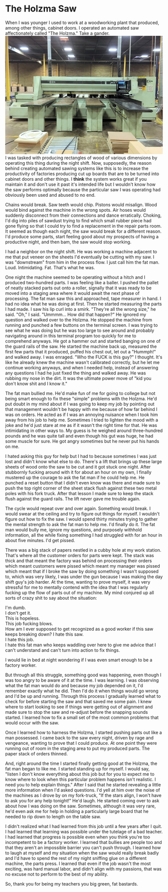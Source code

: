 # The Holzma Saw
When I was younger I used to work at a woodworking plant that produced, among other things, cabinet doors. I operated an automated saw affectionately called "The Holzma." Take a gander.
![The Holzma](/assets/holzma_saw.jpg)  
I was tasked with producing rectangles of wood of various dimensions by operating this thing during the night shift. Now, supposedly, the reason behind creating automated sawing systems like this is to increase the productivity of factories producing cut up boards that are to be turned into cabinet doors and other things. I **think** the system works great if you maintain it and don't use it past it's intended life but I wouldn't know how the saw performs optimally because the particular saw I was operating had obviously been used and abused to no end.

Chains would break. Saw teeth would chip. Pistons would misalign. Wood would bind against the machine in the wrong spots. Air hoses would suddenly disconnect from their connections and dance erratically. Choking, I'd dig into piles of sawdust trying to find which small rubber piece had gone flying so that I could try to find a replacement in the repair parts room. It seemed as though each night, the saw would break for a different reason. I'd produce some parts, start feeling good about my prospects of having a productive night, and then bam, the saw would stop working.

I had a neighbor on the night shift. He was working a machine adjacent to me that put veneer on the sheets I'd eventually be cutting with my saw. I was "downstream" from him in the process flow. I just call him the fat man. Loud. Intimidating. Fat. That's what he was.

One night the machine seemed to be operating without a hitch and I produced two-hundred parts. I was feeling like a baller. I pushed the pallet of neatly stacked parts out onto a roller, signally that it was ready to be moved into a staging area where it would await the next phase of processing. The fat man saw this and approached, tape measurer in hand. I had no idea what he was doing at first. Then he started measuring the parts I had made. I saw his lip curl into a smirk. "They're all the wrong size," he said. "Oh," I said. "Ummmm... How did that happen?" He ignored my question and walked over to the Holzma. He stopped the machine from running and punched a few buttons on the terminal screen. I was trying to see what he was doing but he was too large to see around and probably navigating around in this terminal program too quickly for me to comprehend anyways. He got a hammer out and started banging on one of the guard rails of the saw. He started the machine back up, measured the first few parts that it produced, puffed his chest out, let out a "Hummph!" and walked away. I was enraged. "Who the FUCK is this guy?" I thought. It's like he already knew the machine wasn't calibrated correctly, but he let me continue working anyways, and when I needed help, instead of answering any questions I had he just fixed the thing and walked away. He was rubbing my nose in the dirt. It was the ultimate power move of "kid you don't know shit and I know it."

The fat man bullied me. He'd make fun of me for going to college but not being smart enough to fix these "simple" problems with the Holzma. He'd put doubt in my mind about if I was going to keep my job by pointing out that management wouldn't be happy with me because of how far behind I was on orders. He acted as if I was an annoying nuisance when I took him away from his job to help me. Sometimes I tried to lighten the mood with a joke and he'd just stare at me as if it wasn't the right time for that. He was intimidating in other ways to. My guess is he weighed around three-hundred pounds and he was quite tall and even though his gut was huge, he had some muscle for sure. He got angry sometimes but he never put his hands on me.

I hated asking this guy for help but I had to because sometimes I was just lost and didn't know what else to do. There's a lift that brings up these large sheets of wood onto the saw to be cut and it got stuck one night. After stubbornly fucking around with it for about an hour on my own, I finally mustered up the courage to ask the fat man if he could help me. He punched a reset button that I didn't even know was there and made sure to push the top right corner of the sheet stack flush against these two metal poles with his fork truck. After that lesson I made sure to keep the stack flush against the guard rails. The lift never gave me trouble again.

The cycle would repeat over and over again. Something would break. I would swear at the ceiling and try to figure out things for myself. I wouldn't figure out how to fix the saw. I would spend thirty minutes trying to gather the mental strength to ask the fat man to help me. I'd finally do it. The fat man would bully me, ignore my questions, and purposely withhold information, all the while fixing something I had struggled with for an hour in about five minutes. I'd get pissed.

There was a big stack of papers nestled in a cubby hole at my work station. That's where all the customer orders for parts were kept. The stack was thick and that meant the factory was behind on processing their orders which meant customers were pissed which meant my manager was pissed which meant that if I broke the saw by doing something I wasn't supposed to, which was very likely, I was under the gun because I was making the day shift guy's job harder. At the time, wanting to prove myself, it was very stressful for me to mentally contend with the idea that I was regularly fucking up the flow of parts out of my machine. My mind conjured up all sorts of crazy shit to say about the situation:

I'm dumb.  
I don't get it.  
This is hopeless.  
This job fucking blows.  
How am I ever supposed to get recognized as a good worker if this saw keeps breaking down? I hate this saw.  
I hate this job.  
I hate this fat man who keeps waddling over here to give me advice that I can't understand and can't turn into action to fix things.

I would lie in bed at night wondering if I was even smart enough to be a factory worker.

But through all this struggle, something good was happening, even though I was too angry to be aware of it at the time. I was learning. I was observing what the fat man would do and because my job depended on it, I'd remember exactly what he did. Then I'd do it when things would go wrong and I'd be up and running. Through this process I gradually learned what to check for before starting the saw and that saved me some pain. I knew where to start looking to see if things were getting out of alignment and made sure to stop the saw and re-adjust before the snapping sounds started. I learned how to fix a small set of the most common problems that would occur with the saw.

Once I learned how to harness the Holzma, I started pushing parts out like a man possessed. I came back to the saw every night, driven by rage and vengeance, wanting to prove that I could produce. At one point they were running out of room in the staging area to put my produced parts. The paper stack of orders thinned.

And, right around the time I started finally getting good at the Holzma, the fat man began to like me. I started standing up for myself. I would say, "listen I don't know everything about this job but for you to expect me to know where to look when this particular problem happens isn't realistic. I need you to help explain things." After I said that he started revealing a little more information when I'd asked questions. I'd yell at him over the noise of the machines as I drove by on my fork-truck, "If the stars align, I won't have to ask you for any help tonight!" He'd laugh. He started coming over to ask about how I was doing on the saw. Sometimes, although it was very rare, he'd even ask me for help in holding a particularly large board that he needed to rip down to length on the table saw.  

I didn't realized what I had learned from this job until a few years after I quit. I had learned that learning was possible under the tutelage of a bad teacher. I had learned that progress is possible even when you think you're too incompetent to be a factory worker. I learned that bullies are people too and that they aren't an impossible barrier you can't push through. I learned how to laugh at myself and my situation when the saw would really break badly and I'd have to spend the rest of my night sniffing glue on a different machine, the parts press. I learned that even if the job wasn't the most exciting, was hard manual labor, and didn't align with my passions, that was no excuse not to perform to the best of my ability.

So, thank you for being my teachers you big green, fat bastards.

